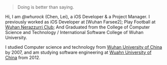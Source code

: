 

> Doing is better than saying.


Hi, I am *@whurock* (Chen, Lei), a iOS Developer & a Project Manager. I previously worked as iOS Developer at [Wuhan Farsee2]; Play Football at [Wuhan Nerazzurri Club](https://weibo.com/u/2396433214?refer_flag=1005055013_); And Graduated from the College of Computer Science and Technology / International Software College of Wuhan University.

I studied Computer science and technology from [Wuhan University of China](https://en.wikipedia.org/wiki/Wuhan_University) by 2007, and am studying software engineering at [Wuahn University of China](https://en.wikipedia.org/wiki/Wuhan_University) from 2012.



